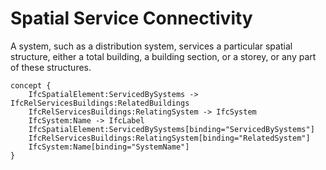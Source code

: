 Spatial Service Connectivity
============================

A system, such as a distribution system, services a particular spatial structure, either a total building, a building section, or a storey, or any part of these structures.

```
concept {
    IfcSpatialElement:ServicedBySystems -> IfcRelServicesBuildings:RelatedBuildings
    IfcRelServicesBuildings:RelatingSystem -> IfcSystem
    IfcSystem:Name -> IfcLabel
    IfcSpatialElement:ServicedBySystems[binding="ServicedBySystems"]
    IfcRelServicesBuildings:RelatingSystem[binding="RelatedSystem"]
    IfcSystem:Name[binding="SystemName"]
}
```
